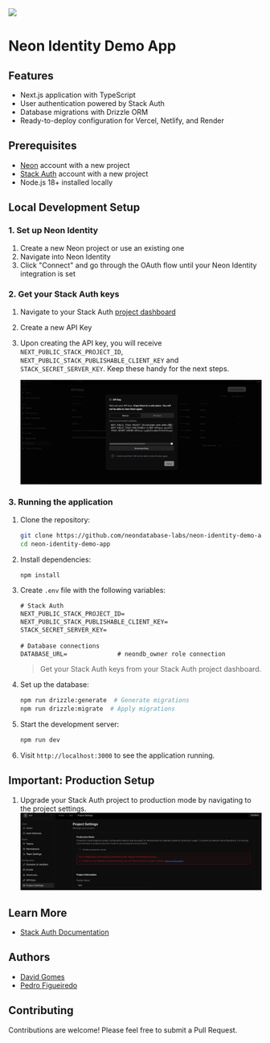 <img width="250px" src="https://neon.tech/brand/neon-logo-dark-color.svg" />

# Neon Identity Demo App

## Features

- Next.js application with TypeScript
- User authentication powered by Stack Auth
- Database migrations with Drizzle ORM
- Ready-to-deploy configuration for Vercel, Netlify, and Render

## Prerequisites

- [Neon](https://neon.tech) account with a new project
- [Stack Auth](https://stack-auth.com/) account with a new project
- Node.js 18+ installed locally

## Local Development Setup

### 1. Set up Neon Identity

1. Create a new Neon project or use an existing one
2. Navigate into Neon Identity
3. Click "Connect" and go through the OAuth flow until your Neon Identity integration is set

### 2. Get your Stack Auth keys

1. Navigate to your Stack Auth [project dashboard](https://app.stack-auth.com/projects)
2. Create a new API Key
3. Upon creating the API key, you will receive `NEXT_PUBLIC_STACK_PROJECT_ID`, `NEXT_PUBLIC_STACK_PUBLISHABLE_CLIENT_KEY` and `STACK_SECRET_SERVER_KEY`. Keep these handy for the next steps.

   ![Stack Auth API Key](/images/stack-auth-api-key.png)

### 3. Running the application

1. Clone the repository:

   ```bash
   git clone https://github.com/neondatabase-labs/neon-identity-demo-app.git
   cd neon-identity-demo-app
   ```

2. Install dependencies:

   ```bash
   npm install
   ```

3. Create `.env` file with the following variables:

   ```env
   # Stack Auth
   NEXT_PUBLIC_STACK_PROJECT_ID=
   NEXT_PUBLIC_STACK_PUBLISHABLE_CLIENT_KEY=
   STACK_SECRET_SERVER_KEY=

   # Database connections
   DATABASE_URL=              # neondb_owner role connection
   ```

   > Get your Stack Auth keys from your Stack Auth project dashboard.

4. Set up the database:

   ```bash
   npm run drizzle:generate  # Generate migrations
   npm run drizzle:migrate  # Apply migrations
   ```

5. Start the development server:

   ```bash
   npm run dev
   ```

6. Visit `http://localhost:3000` to see the application running.

## Important: Production Setup

1. Upgrade your Stack Auth project to production mode by navigating to the project settings.
   ![Stack Auth Production Mode](/images/stack-auth-production-mode.png)

## Learn More

- [Stack Auth Documentation](https://docs.stack-auth.com/)

## Authors

- [David Gomes](https://github.com/davidgomes)
- [Pedro Figueiredo](https://github.com/pffigueiredo)

## Contributing

Contributions are welcome! Please feel free to submit a Pull Request.
